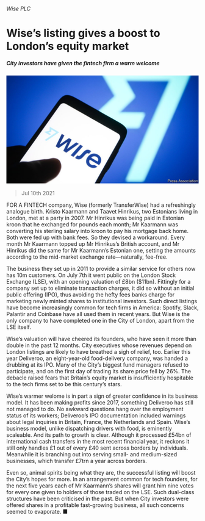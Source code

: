 ###### Wise PLC

# Wise’s listing gives a boost to London’s equity market 

##### City investors have given the fintech firm a warm welcome 

![image](images/20210710_BRP503.jpg) 

> Jul 10th 2021 

FOR A FINTECH company, Wise (formerly TransferWise) had a refreshingly analogue birth. Kristo Kaarmann and Taavet Hinrikus, two Estonians living in London, met at a party in 2007. Mr Hinrikus was being paid in Estonian kroon that he exchanged for pounds each month; Mr Kaarmann was converting his sterling salary into kroon to pay his mortgage back home. Both were fed up with bank fees. So they devised a workaround. Every month Mr Kaarmann topped up Mr Hinrikus’s British account, and Mr Hinrikus did the same for Mr Kaarmann’s Estonian one, setting the amounts according to the mid-market exchange rate—naturally, fee-free.

The business they set up in 2011 to provide a similar service for others now has 10m customers. On July 7th it went public on the London Stock Exchange (LSE), with an opening valuation of £8bn ($11bn). Fittingly for a company set up to eliminate transaction charges, it did so without an initial public offering (IPO), thus avoiding the hefty fees banks charge for marketing newly minted shares to institutional investors. Such direct listings have become increasingly common for tech firms in America: Spotify, Slack, Palantir and Coinbase have all used them in recent years. But Wise is the only company to have completed one in the City of London, apart from the LSE itself.


Wise’s valuation will have cheered its founders, who have seen it more than double in the past 12 months. City executives whose revenues depend on London listings are likely to have breathed a sigh of relief, too. Earlier this year Deliveroo, an eight-year-old food-delivery company, was handed a drubbing at its IPO. Many of the City’s biggest fund managers refused to participate, and on the first day of trading its share price fell by 26%. The debacle raised fears that Britain’s equity market is insufficiently hospitable to the tech firms set to be this century’s stars.

Wise’s warmer welome is in part a sign of greater confidence in its business model. It has been making profits since 2017, something Deliveroo has still not managed to do. No awkward questions hang over the employment status of its workers; Deliveroo’s IPO documentation included warnings about legal inquiries in Britain, France, the Netherlands and Spain. Wise’s business model, unlike dispatching drivers with food, is eminently scaleable. And its path to growth is clear. Although it processed £54bn of international cash transfers in the most recent financial year, it reckons it still only handles £1 out of every £40 sent across borders by individuals. Meanwhile it is branching out into serving small- and medium-sized businesses, which transfer £7trn a year across borders.

Even so, animal spirits being what they are, the successful listing will boost the City’s hopes for more. In an arrangement common for tech founders, for the next five years each of Mr Kaarmann’s shares will grant him nine votes for every one given to holders of those traded on the LSE. Such dual-class structures have been criticised in the past. But when City investors were offered shares in a profitable fast-growing business, all such concerns seemed to evaporate. ■

